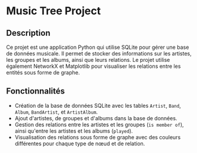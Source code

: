 # Music Tree Project

## Description

Ce projet est une application Python qui utilise SQLite pour gérer une base de données musicale. Il permet de stocker des informations sur les artistes, les groupes et les albums, ainsi que leurs relations. Le projet utilise également NetworkX et Matplotlib pour visualiser les relations entre les entités sous forme de graphe.

## Fonctionnalités

- Création de la base de données SQLite avec les tables `Artist`, `Band`, `Album`, `BandArtist`, et `ArtistAlbum`.
- Ajout d'artistes, de groupes et d'albums dans la base de données.
- Gestion des relations entre les artistes et les groupes (`is member of`), ainsi qu'entre les artistes et les albums (`played`).
- Visualisation des relations sous forme de graphe avec des couleurs différentes pour chaque type de nœud et de relation.

